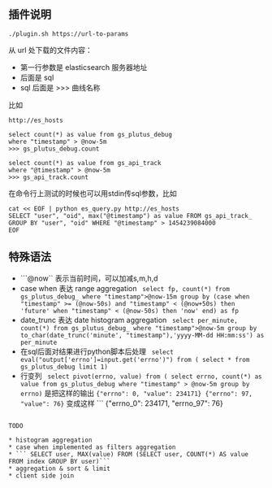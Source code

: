 ## 插件说明

```
./plugin.sh https://url-to-params
```

从 url 处下载的文件内容：

* 第一行参数是 elasticsearch 服务器地址
* 后面是 sql
* sql 后面是 >>> 曲线名称

比如

```
http://es_hosts

select count(*) as value from gs_plutus_debug
where "timestamp" > @now-5m
>>> gs_plutus_debug.count

select count(*) as value from gs_api_track
where "@timestamp" > @now-5m
>>> gs_api_track.count
```

在命令行上测试的时候也可以用stdin传sql参数，比如

```
cat << EOF | python es_query.py http://es_hosts
SELECT "user", "oid", max("@timestamp") as value FROM gs_api_track_ GROUP BY "user", "oid" WHERE "@timestamp" > 1454239084000
EOF
```
## 特殊语法

* ```@now`` 表示当前时间，可以加减s,m,h,d
* case when 表达 range aggregation ```
select fp, count(*) from gs_plutus_debug_
    where "timestamp">@now-15m group by (case when "timestamp" >= (@now-50s) and "timestamp" < (@now+50s) then 'future'
    when "timestamp" < (@now-50s) then 'now' end) as fp```
* date_trunc 表达 date histogram aggregation ```
select per_minute, count(*) from gs_plutus_debug_
    where "timestamp">@now-5m group by to_char(date_trunc('minute', "timestamp"),'yyyy-MM-dd HH:mm:ss') as per_minute```
* 在sql后面对结果进行python脚本后处理 ```
select eval("output['errno']=input.get('errno')") from (
    select * from gs_plutus_debug limit 1)```
* 行变列 ```
select pivot(errno, value) from (
    select errno, count(*) as value from gs_plutus_debug where "timestamp" > @now-5m group by errno)``` 是把这样的输出 ```
{"errno": 0, "value": 234171}
{"errno": 97, "value": 76}
``` 变成这样 ```
{"errno_0": 234171, "errno_97": 76}
```

TODO

* histogram aggregation
* case when implemented as filters aggregation
* ``` SELECT user, MAX(value) FROM (SELECT user, COUNT(*) AS value FROM index GROUP BY user)```
* aggregation & sort & limit
* client side join
